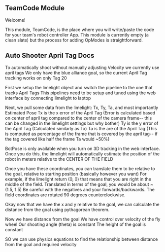 ## TeamCode Module

Welcome!

This module, TeamCode, is the place where you will write/paste the code for your team's
robot controller App. This module is currently empty (a clean slate) but the
process for adding OpModes is straightforward.

## Auto Shooter April Tag Docs

To automatically shoot without manually adjusting Velocity we currently use april tags
We only have the blue alliance goal, so the current April Tag tracking works on only Tag 20

First we setup the limelight object and switch the pipeline to the one that tracks April Tags
    This pipelines need to be setup and tuned using the web interface by connecting limelight to laptop

Next, we pull some data from the limelight: Tx, Ty, Ta, and most importantly Estimated Pose
Tx is the x error of the April Tag (Error is calculated based on center of april tag compared to the center of the camera frame-- this can be changed in the limelight settings but why bother)
Ty is the y error of the April Tag (Calculated similarly as Tx)
Ta is the are of the April Tag (This is computed as percentage of the frame that is covered by the april tag-- if the tag covered like half the frame Ta would ~50%)

BotPose is only available when you turn on 3D tracking in the web interface. 
Once you do this, the limelight will automatically estimate the position of the robot in meters relative to the CENTER OF THE FIELD

Once you have these coordinates, you can translate them to be relative to the goal, relative to starting position (basically however you want)
For example, if the limelight return (0, 0) that means that you are right in the middle of the field. Translated in terms of the goal, you would be about ~(1.5, 1.5)
Be careful with the negatives and your forwards/backwards. The field coordinates are rotated 90 degrees counterclockwise.

Okay now that we have the x and y relative to the goal, we can calculate the distance from the goal using pythagorean theorem.

Now we have distance from the goal
We have control over velocity of the fly wheel
Our shooting angle (theta) is constant
The height of the goal is constant

SO we can use physics equations to find the relationship between distance from the goal and required velocity
